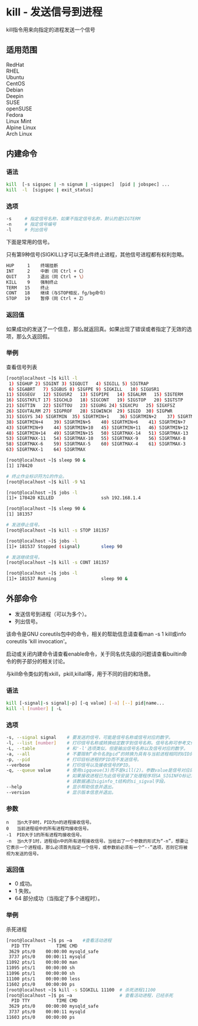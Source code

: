 # kill - 发送信号到进程

kill指令用来向指定的进程发送一个信号

## 适用范围

<!-- <div class="svg linux">Linux</div> -->
<div class="svg redhat">RedHat</div>
<div class="svg rhel">RHEL</div>
<div class="svg ubuntu">Ubuntu</div>
<div class="svg centos">CentOS</div>
<div class="svg debian">Debian</div>
<div class="svg deepin">Deepin</div>
<div class="svg suse">SUSE</div>
<div class="svg opensuse">openSUSE</div>
<div class="svg fedora">Fedora</div>
<div class="svg linuxmint">Linux Mint</div>
<!-- <div class="svg mxlinux">MX Linux</div> -->
<div class="svg alpinelinux">Alpine Linux</div>
<div class="svg archlinux">Arch Linux</div>

## 内建命令
### 语法

``` bash
kill  [-s sigspec | -n signum | -sigspec]  [pid | jobspec] ...
kill  -l  [sigspec | exit_status]
```

### 选项

``` bash
-s     # 指定信号名称，如果不指定信号名称，默认的是SIGTERM
-n     # 指定信号编号
-l     # 列出信号
```
下面是常用的信号。

只有第9种信号(SIGKILL)才可以无条件终止进程，其他信号进程都有权利忽略。

``` bash
HUP     1    终端挂断
INT     2    中断（同 Ctrl + C）
QUIT    3    退出（同 Ctrl + \）
KILL    9    强制终止
TERM   15    终止
CONT   18    继续（与STOP相反，fg/bg命令）
STOP   19    暂停（同 Ctrl + Z）
```


### 返回值
如果成功的发送了一个信息，那么就返回真。如果出现了错误或者指定了无效的选项，那么久返回假。
### 举例

查看信号列表
``` bash
[root@localhost ~]$ kill -l
 1) SIGHUP 2) SIGINT 3) SIGQUIT   4) SIGILL 5) SIGTRAP
 6) SIGABRT   7) SIGBUS 8) SIGFPE 9) SIGKILL   10) SIGUSR1
11) SIGSEGV   12) SIGUSR2   13) SIGPIPE   14) SIGALRM   15) SIGTERM
16) SIGSTKFLT 17) SIGCHLD   18) SIGCONT   19) SIGSTOP   20) SIGTSTP
21) SIGTTIN   22) SIGTTOU   23) SIGURG 24) SIGXCPU   25) SIGXFSZ
26) SIGVTALRM 27) SIGPROF   28) SIGWINCH  29) SIGIO  30) SIGPWR
31) SIGSYS 34) SIGRTMIN  35) SIGRTMIN+1    36) SIGRTMIN+2    37) SIGRTMIN+3
38) SIGRTMIN+4    39) SIGRTMIN+5    40) SIGRTMIN+6    41) SIGRTMIN+7    42) SIGRTMIN+8
43) SIGRTMIN+9    44) SIGRTMIN+10   45) SIGRTMIN+11   46) SIGRTMIN+12   47) SIGRTMIN+13
48) SIGRTMIN+14   49) SIGRTMIN+15   50) SIGRTMAX-14   51) SIGRTMAX-13   52) SIGRTMAX-12
53) SIGRTMAX-11   54) SIGRTMAX-10   55) SIGRTMAX-9    56) SIGRTMAX-8    57) SIGRTMAX-7
58) SIGRTMAX-6    59) SIGRTMAX-5    60) SIGRTMAX-4    61) SIGRTMAX-3    62) SIGRTMAX-2
63) SIGRTMAX-1    64) SIGRTMAX 
```
``` bash
[root@localhost ~]$ sleep 90 &
[1] 178420

# 终止作业标识符为1的作业。
[root@localhost ~]$ kill -9 %1

[root@localhost ~]$ jobs -l
[1]+ 178420 KILLED                  ssh 192.168.1.4

[root@localhost ~]$ sleep 90 &
[1] 181357

# 发送停止信号。
[root@localhost ~]$ kill -s STOP 181357

[root@localhost ~]$ jobs -l
[1]+ 181537 Stopped (signal)        sleep 90

# 发送继续信号。
[root@localhost ~]$ kill -s CONT 181357

[root@localhost ~]$ jobs -l
[1]+ 181537 Running                 sleep 90 &
```

## 外部命令
- 发送信号到进程（可以为多个）。
- 列出信号。

该命令是GNU coreutils包中的命令，相关的帮助信息请查看man -s 1 kill或info coreutils 'kill invocation'。

启动或关闭内建命令请查看enable命令，关于同名优先级的问题请查看builtin命令的例子部分的相关讨论。

与kill命令类似的有xkill，pkill,killall等，用于不同的目的和场景。


### 语法

``` bash
kill [-signal|-s signal|-p] [-q value] [-a] [--] pid|name...
kill -l [number] | -L
```

### 选项

``` bash
-s, --signal signal    # 要发送的信号，可能是信号名称或信号对应的数字。
-l, --list [number]    # 打印信号名称或转换给定数字到信号名称。信号名称可参考文件（/usr/include/linux/signal.h）。
-L, --table            # 和'-l'选项类似，但是输出信号名称以及信号对应的数字。
-a, --all              # 不要限制“命令名到pid”的转换为具有与当前进程相同的UID的进程。
-p, --pid              # 打印目标进程的PID而不发送信号。
--verbose              # 打印信号以及接收信号的PID。
-q, --queue value      # 使用sigqueue(3)而不是kill(2)。参数value是信号对应的数字。
                       # 如果接收进程已为此信号安装了处理程序将SA_SIGINFO标记为sigaction(2)，则可以获取
                       # 该数据通过siginfo_t结构的si_sigval字段。
--help                 # 显示帮助信息并退出。
--version              # 显示版本信息并退出。
```
### 参数
```
n	当n大于0时，PID为n的进程接收信号。
0	当前进程组中的所有进程均接收信号。
-1	PID大于1的所有进程均接收信号。
-n	当n大于1时，进程组n中的所有进程接收信号。当给出了一个参数的形式为“-n”，想要让它表示一个进程组，那么必须首先指定一个信号，或参数前必须有一个“--”选项，否则它将被视为发送的信号。
```

### 返回值
- 0 成功。
- 1 失败。
- 64 部分成功（当指定了多个进程时）。
### 举例
杀死进程
``` bash
[root@localhost ~]$ ps –a    #查看活动进程
  PID TTY          TIME CMD
 3629 pts/0    00:00:00 mysqld_safe
 3737 pts/0    00:00:11 mysqld
11092 pts/1    00:00:00 man
11095 pts/1    00:00:00 sh
11096 pts/1    00:00:00 sh
11100 pts/1    00:00:00 less
11602 pts/0    00:00:00 ps
[root@localhost ~]$ kill -s SIGKILL 11100  # 杀死进程11100
[root@localhost ~]$ ps –a                  # 查看活动进程，已经杀死
  PID TTY          TIME CMD
 3629 pts/0    00:00:00 mysqld_safe
 3737 pts/0    00:00:11 mysqld
11603 pts/0    00:00:00 ps
```
